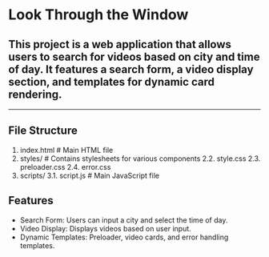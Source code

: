 # Look Through the Window
## This project is a web application that allows users to search for videos based on city and time of day. It features a search form, a video display section, and templates for dynamic card rendering.

------ 

## File Structure

1. index.html         # Main HTML file
2. styles/            # Contains stylesheets for various components
   2.2.  style.css
   2.3. preloader.css
   2.4. error.css
3. scripts/
    3.1. script.js      # Main JavaScript file
    
## Features

* Search Form: Users can input a city and select the time of day.
* Video Display: Displays videos based on user input.
* Dynamic Templates: Preloader, video cards, and error handling templates.

